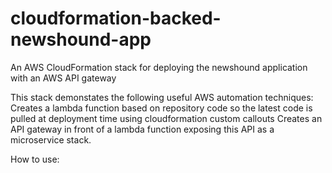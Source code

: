 # cloudformation-backed-newshound-app
An AWS CloudFormation stack for deploying the newshound application with an AWS API gateway

This stack demonstates the following useful AWS automation techniques:
  Creates a lambda function based on repository code so the latest code is pulled at deployment time using cloudformation custom callouts
  Creates an API gateway in front of a lambda function exposing this API as a  microservice stack.
  
How to use:
  


